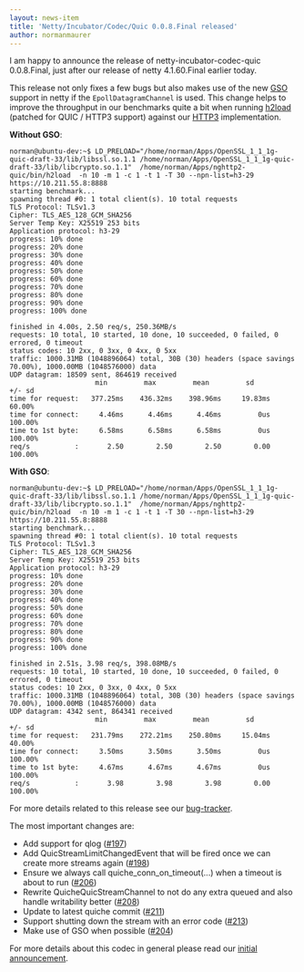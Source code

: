 ```yaml
---
layout: news-item
title: 'Netty/Incubator/Codec/Quic 0.0.8.Final released'
author: normanmaurer
---
```


I am happy to announce the release of netty-incubator-codec-quic 0.0.8.Final, just after our release of netty 4.1.60.Final earlier today.

This release not only fixes a few bugs but also makes use of the new [GSO](https://github.com/netty/netty/pull/11038) support in netty if the `EpollDatagramChannel` is used. This change helps to improve the throughput in our benchmarks quite a bit when running [h2load](https://github.com/nghttp2/nghttp2/tree/quic) (patched for QUIC / HTTP3 support) against our [HTTP3](https://github.com/netty/netty-incubator-codec-http3) implementation.

__Without GSO__:

```
norman@ubuntu-dev:~$ LD_PRELOAD="/home/norman/Apps/OpenSSL_1_1_1g-quic-draft-33/lib/libssl.so.1.1 /home/norman/Apps/OpenSSL_1_1_1g-quic-draft-33/lib/libcrypto.so.1.1"  /home/norman/Apps/nghttp2-quic/bin/h2load  -n 10 -m 1 -c 1 -t 1 -T 30 --npn-list=h3-29 https://10.211.55.8:8888
starting benchmark...
spawning thread #0: 1 total client(s). 10 total requests
TLS Protocol: TLSv1.3
Cipher: TLS_AES_128_GCM_SHA256
Server Temp Key: X25519 253 bits
Application protocol: h3-29
progress: 10% done
progress: 20% done
progress: 30% done
progress: 40% done
progress: 50% done
progress: 60% done
progress: 70% done
progress: 80% done
progress: 90% done
progress: 100% done

finished in 4.00s, 2.50 req/s, 250.36MB/s
requests: 10 total, 10 started, 10 done, 10 succeeded, 0 failed, 0 errored, 0 timeout
status codes: 10 2xx, 0 3xx, 0 4xx, 0 5xx
traffic: 1000.31MB (1048896064) total, 30B (30) headers (space savings 70.00%), 1000.00MB (1048576000) data
UDP datagram: 18509 sent, 864619 received
                     min         max         mean         sd        +/- sd
time for request:   377.25ms    436.32ms    398.96ms     19.83ms    60.00%
time for connect:     4.46ms      4.46ms      4.46ms         0us   100.00%
time to 1st byte:     6.58ms      6.58ms      6.58ms         0us   100.00%
req/s           :       2.50        2.50        2.50        0.00   100.00%
```

__With GSO__:

```
norman@ubuntu-dev:~$ LD_PRELOAD="/home/norman/Apps/OpenSSL_1_1_1g-quic-draft-33/lib/libssl.so.1.1 /home/norman/Apps/OpenSSL_1_1_1g-quic-draft-33/lib/libcrypto.so.1.1"  /home/norman/Apps/nghttp2-quic/bin/h2load  -n 10 -m 1 -c 1 -t 1 -T 30 --npn-list=h3-29 https://10.211.55.8:8888
starting benchmark...
spawning thread #0: 1 total client(s). 10 total requests
TLS Protocol: TLSv1.3
Cipher: TLS_AES_128_GCM_SHA256
Server Temp Key: X25519 253 bits
Application protocol: h3-29
progress: 10% done
progress: 20% done
progress: 30% done
progress: 40% done
progress: 50% done
progress: 60% done
progress: 70% done
progress: 80% done
progress: 90% done
progress: 100% done

finished in 2.51s, 3.98 req/s, 398.08MB/s
requests: 10 total, 10 started, 10 done, 10 succeeded, 0 failed, 0 errored, 0 timeout
status codes: 10 2xx, 0 3xx, 0 4xx, 0 5xx
traffic: 1000.31MB (1048896064) total, 30B (30) headers (space savings 70.00%), 1000.00MB (1048576000) data
UDP datagram: 4342 sent, 864341 received
                     min         max         mean         sd        +/- sd
time for request:   231.79ms    272.21ms    250.80ms     15.04ms    40.00%
time for connect:     3.50ms      3.50ms      3.50ms         0us   100.00%
time to 1st byte:     4.67ms      4.67ms      4.67ms         0us   100.00%
req/s           :       3.98        3.98        3.98        0.00   100.00%
```


For more details related to this release see our [bug-tracker](https://github.com/netty/netty-incubator-codec-quic/milestone/7?closed=1). 

The most important changes are:

* Add support for qlog ([#197](https://github.com/netty/netty-incubator-codec-quic/pull/197))
* Add QuicStreamLimitChangedEvent that will be fired once we can create more streams again ([#198](https://github.com/netty/netty-incubator-codec-quic/pull/198))
* Ensure we always call quiche_conn_on_timeout(...) when a timeout is about to run ([#206](https://github.com/netty/netty-incubator-codec-quic/pull/206))
* Rewrite QuicheQuicStreamChannel to not do any extra queued and also handle writability better ([#208](https://github.com/netty/netty-incubator-codec-quic/pull/208))
* Update to latest quiche commit ([#211](https://github.com/netty/netty-incubator-codec-quic/pull/211))
* Support shutting down the stream with an error code ([#213](https://github.com/netty/netty-incubator-codec-quic/pull/213))
* Make use of GSO when possible  ([#204](https://github.com/netty/netty-incubator-codec-quic/pull/204))

For more details about this codec in general please read our [initial announcement](https://netty.io/news/2020/12/09/quic-0-0-1-Final.html).